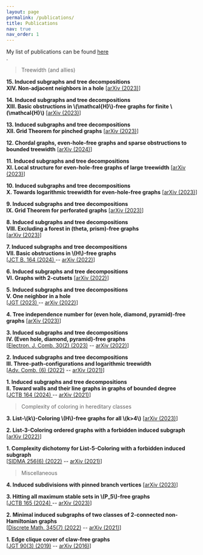 ```yaml
---
layout: page
permalink: /publications/
title: Publications
nav: true
nav_order: 1
---
```


My list of publications can be found
<a href="{{ 'Publications.pdf' | prepend: 'assets/pdf/' | relative_url}}" target="_blank" rel="noopener noreferrer"><i class="fas fa-file-pdf"></i> here</a> <br /> .

> Treewidth (and allies)




**15. Induced subgraphs and tree decompositions\
XIV. Non-adjacent neighbors in a hole** [<a href='https://arxiv.org/pdf/2311.05719.pdf'>arXiv (2023)</a>]

**14. Induced subgraphs and tree decompositions\
XIII. Basic obstructions in \\(\mathcal{H}\\)-free graphs for finite \\(\mathcal{H}\\)** [<a href='https://arxiv.org/pdf/2311.05066.pdf'>arXiv (2023)</a>]

**13. Induced subgraphs and tree decompositions\
XII. Grid Theorem for pinched graphs** [<a href='https://arxiv.org/pdf/2309.12227.pdf'>arXiv (2023)</a>]

**12. Chordal graphs, even-hole-free graphs and sparse obstructions to bounded treewidth** [<a href='https://arxiv.org/pdf/2401.01299.pdf'>arXiv (2024)</a>]

**11. Induced subgraphs and tree decompositions\
XI. Local structure for even-hole-free graphs of large treewidth** [<a href='https://arxiv.org/pdf/2309.04390.pdf'>arXiv (2023)</a>]

**10. Induced subgraphs and tree decompositions\
X. Towards logarithmic treewidth for even-hole-free graphs** [<a href='https://arxiv.org/pdf/2307.13684.pdf'>arXiv (2023)</a>]

**9. Induced subgraphs and tree decompositions\
IX. Grid Theorem for perforated graphs** [<a href='https://arxiv.org/pdf/2305.15615.pdf'>arXiv (2023)</a>]

**8. Induced subgraphs and tree decompositions\
VIII. Excluding a forest in (theta, prism)-free graphs**\
[<a href='https://arxiv.org/pdf/2301.02138.pdf'>arXiv (2023)</a>]


**7. Induced subgraphs and tree decompositions\
VII. Basic obstructions in \\(H\\)-free graphs**\
[<a href='https://www.sciencedirect.com/science/article/pii/S0095895623000904'>JCT B. 164 (2024) </a> -- <a href='https://arxiv.org/pdf/2212.02737.pdf'>arXiv (2022)</a>]


**6. Induced subgraphs and tree decompositions\
VI. Graphs with 2-cutsets** [<a href='https://arxiv.org/pdf/2207.05538.pdf'>arXiv (2022)</a>]


**5. Induced subgraphs and tree decompositions\
V. One neighbor in a hole**\
[<a href='https://onlinelibrary.wiley.com/doi/full/10.1002/jgt.23055'>JGT (2023) </a> -- <a href='https://arxiv.org/pdf/2205.04420.pdf'>arXiv (2022)</a>]

**4. Tree independence number for (even hole, diamond, pyramid)-free graphs** [<a href='https://arxiv.org/pdf/2305.16258.pdf'>arXiv (2023)</a>]

**3. Induced subgraphs and tree decompositions\
IV. (Even hole, diamond, pyramid)-free graphs**\
[<a href='https://www.combinatorics.org/ojs/index.php/eljc/article/view/p30i2p42'>Electron. J. Comb. 30(2) (2023)</a> -- <a href='https://arxiv.org/pdf/2203.06775.pdf'>arXiv (2022)</a>]

**2. Induced subgraphs and tree decompositions\
III. Three-path-configurations and logarithmic treewidth**\
[<a href='https://www.advancesincombinatorics.com/article/38089-induced-subgraphs-and-tree-decompositions-iii-three-path-configurations-and-logarithmic-treewidth'>Adv. Comb. (6) (2022)</a> -- <a href='https://arxiv.org/pdf/2109.01310v1.pdf'>arXiv (2021)</a>]

**1. Induced subgraphs and tree decompositions\
II. Toward walls and their line graphs in graphs of bounded degree**\
[<a href='https://www.sciencedirect.com/science/article/pii/S0095895623000862?dgcid=author'>JCTB 164 (2024) </a> -- <a href='https://arxiv.org/pdf/2108.01162.pdf'>arXiv (2021)</a>]


> Complexity of coloring in hereditary classes

**3. List-\\(k\\)-Coloring \\(H\\)-free graphs for all \\(k>4\\)** [<a href='https://arxiv.org/pdf/2311.05713.pdf'>arXiv (2023)</a>]

**2. List-3-Coloring ordered graphs with a forbidden induced subgraph** [<a href='https://arxiv.org/pdf/2206.06543.pdf'>arXiv (2022)</a>]

**1. Complexity dichotomy for List-5-Coloring with a forbidden induced subgraph**\
[<a href='https://epubs.siam.org/doi/abs/10.1137/21M1443352'>SIDMA 256(6) (2022)</a> -- <a href='https://arxiv.org/pdf/2105.01787.pdf'>arXiv (2021)</a>]


> Miscellaneous

**4. Induced subdivisions with pinned branch vertices** [<a href='https://arxiv.org/pdf/2308.01502.pdf'>arXiv (2023)</a>]

**3. Hitting all maximum stable sets in \\(P\_5\\)-free graphs**\
[<a href='https://www.sciencedirect.com/science/article/pii/S0095895623000990?dgcid=author'>JCTB 165 (2024) </a> -- <a href='https://arxiv.org/pdf/2302.04986.pdf'>arXiv (2023)</a>]

**2. Minimal induced subgraphs of two classes of 2-connected non-Hamiltonian graphs**\
[<a href='https://www.sciencedirect.com/science/article/pii/S0012365X22000759?dgcid=coauthor'>Discrete Math. 345(7) (2022)</a> -- <a href='https://arxiv.org/pdf/2108.13558.pdf'>arXiv (2021)</a>]

**1. Edge clique cover of claw-free graphs**\
[<a href='https://onlinelibrary.wiley.com/doi/10.1002/jgt.22403'>JGT 90(3) (2019)</a> -- <a href='https://arxiv.org/pdf/1608.07723.pdf'>arXiv (2016)</a>]
